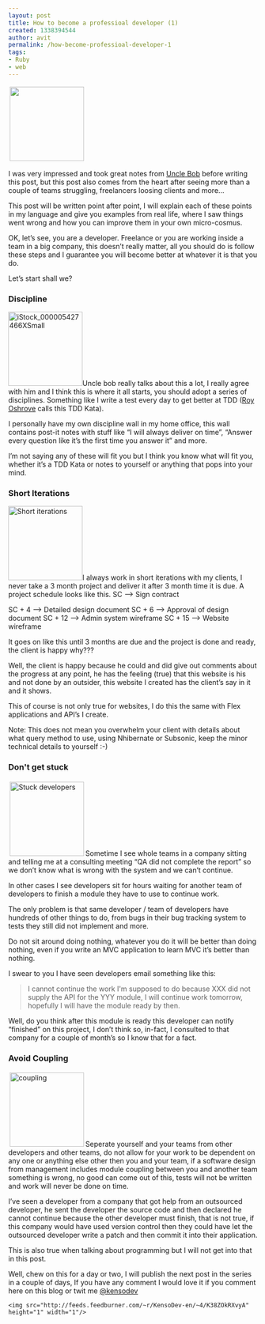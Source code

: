 ```yaml
---
layout: post
title: How to become a professioal developer (1)
created: 1338394544
author: avit
permalink: /how-become-professioal-developer-1
tags:
- Ruby
- web
---
```

<img alt='' class='alignleft size-thumbnail wp-image-247' height='150' src='http://www.kensodev.com/wp-content/uploads/2009/11/iStock_000008873087XSmall.jpg' style='padding: 3px;' width='150' />
<p>I was very impressed and took great notes from <a href='http://www.objectmentor.com/omTeam/martin_r.html' target='_blank'>Uncle Bob</a> before writing this post, but this post also comes from the heart after seeing more than a couple of teams struggling, freelancers loosing clients and more…</p>

<p>This post will be written point after point, I will explain each of these points in my language and give you examples from real life, where I saw things went wrong and how you can improve them in your own micro-cosmus.<!--more--></p>

<p>OK, let’s see, you are a developer. Freelance or you are working inside a team in a big company, this doesn’t really matter, all you should do is follow these steps and I guarantee you will become better at whatever it is that you do.</p>

<p>Let’s start shall we? <h3>Discipline</h3> <a href='http://www.kensodev.com/2009/11/02/how-to-become-a-professioal-developer-1/istock_000005427466xsmall/' rel='attachment wp-att-251'><img alt='iStock_000005427466XSmall' class='alignleft size-thumbnail wp-image-251' height='150' src='http://www.kensodev.com/wp-content/uploads/2009/11/iStock_000005427466XSmall-150x150.jpg' title='iStock_000005427466XSmall' width='150' /></a>Uncle bob really talks about this a lot, I really agree with him and I think this is where it all starts, you should adopt a series of disciplines. Something like I write a test every day to get better at TDD (<a href='http://weblogs.asp.net/ROsherove/'>Roy Oshrove</a> calls this TDD Kata).</p>

<p>I personally have my own discipline wall in my home office, this wall contains post-it notes with stuff like “I will always deliver on time”, “Answer every question like it’s the first time you answer it” and more.</p>

<p>I’m not saying any of these will fit you but I think you know what will fit you, whether it’s a TDD Kata or notes to yourself or anything that pops into your mind. <h3>Short Iterations</h3> <a href='http://www.kensodev.com/2009/11/02/how-to-become-a-professioal-developer-1/istock_000005971338xsmall-2/' rel='attachment wp-att-252'><img alt='Short iterations' class='alignleft size-thumbnail wp-image-252' height='150' src='http://www.kensodev.com/wp-content/uploads/2009/11/iStock_000005971338XSmall1-150x150.jpg' title='Short iterations' width='150' /></a>I always work in short iterations with my clients, I never take a 3 month project and deliver it after 3 month time it is due. A project schedule looks like this. SC –> Sign contract</p>

<p>SC + 4 –> Detailed design document SC + 6 –> Approval of design document SC + 12 –> Admin system wireframe SC + 15 –> Website wireframe</p>

<p>It goes on like this until 3 months are due and the project is done and ready, the client is happy why???</p>

<p>Well, the client is happy because he could and did give out comments about the progress at any point, he has the feeling (true) that this website is his and not done by an outsider, this website I created has the client’s say in it and it shows.</p>

<p>This of course is not only true for websites, I do this the same with Flex applications and API’s I create.</p>

<p>Note: This does not mean you overwhelm your client with details about what query method to use, using Nhibernate or Subsonic, keep the minor technical details to yourself :-) <h3>Don't get stuck</h3> <a href='http://www.kensodev.com/2009/11/02/how-to-become-a-professioal-developer-1/istock_000001963185xsmall/' rel='attachment wp-att-253'><img alt='Stuck developers' class='alignleft size-thumbnail wp-image-253' height='150' src='http://www.kensodev.com/wp-content/uploads/2009/11/iStock_000001963185XSmall-150x150.jpg' style='padding: 3px;' title='Stuck developers' width='150' /></a>Sometime I see whole teams in a company sitting and telling me at a consulting meeting “QA did not complete the report” so we don’t know what is wrong with the system and we can’t continue.</p>

<p>In other cases I see developers sit for hours waiting for another team of developers to finish a module they have to use to continue work.</p>

<p>The only problem is that same developer / team of developers have hundreds of other things to do, from bugs in their bug tracking system to tests they still did not implement and more.</p>

<p>Do not sit around doing nothing, whatever you do it will be better than doing nothing, even if you write an MVC application to learn MVC it’s better than nothing.</p>

<p>I swear to you I have seen developers email something like this: <blockquote>I cannot continue the work I'm supposed to do because XXX did not supply the API for the YYY module, I will continue work tomorrow, hopefully I will have the module ready by then.</blockquote> Well, do you think after this module is ready this developer can notify “finished” on this project, I don’t think so, in-fact, I consulted to that company for a couple of month’s so I know that for a fact. <h3>Avoid Coupling</h3> <a href='http://www.kensodev.com/2009/11/02/how-to-become-a-professioal-developer-1/metal-puzzle-1/' rel='attachment wp-att-254'><img alt='coupling' class='alignleft size-thumbnail wp-image-254' height='150' src='http://www.kensodev.com/wp-content/uploads/2009/11/iStock_000002005320XSmall-150x150.jpg' style='padding: 3px;' title='coupling' width='150' /></a>Seperate yourself and your teams from other developers and other teams, do not allow for your work to be dependent on any one or anything else other then you and your team, if a software design from management includes module coupling between you and another team something is wrong, no good can come out of this, tests will not be written and work will never be done on time.</p>

<p>I’ve seen a developer from a company that got help from an outsourced developer, he sent the developer the source code and then declared he cannot continue because the other developer must finish, that is not true, if this company would have used version control then they could have let the outsourced developer write a patch and then commit it into their application.</p>

<p>This is also true when talking about programming but I will not get into that in this post.</p>

<p>Well, chew on this for a day or two, I will publish the next post in the series in a couple of days, If you have any comment I would love it if you comment here on this blog or twit me <a href='http://www.twitter.com/kensodev'>@kensodev</a></p>
      
    <img src="http://feeds.feedburner.com/~r/KensoDev-en/~4/K38ZOkRXvyA" height="1" width="1"/>
